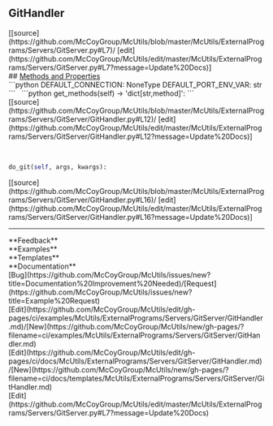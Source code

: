 ## <a id="McUtils.ExternalPrograms.Servers.GitServer.GitHandler">GitHandler</a> 

<div class="docs-source-link" markdown="1">
[[source](https://github.com/McCoyGroup/McUtils/blob/master/McUtils/ExternalPrograms/Servers/GitServer.py#L7)/
[edit](https://github.com/McCoyGroup/McUtils/edit/master/McUtils/ExternalPrograms/Servers/GitServer.py#L7?message=Update%20Docs)]
</div>









<div class="collapsible-section">
 <div class="collapsible-section collapsible-section-header" markdown="1">
## <a class="collapse-link" data-toggle="collapse" href="#methods" markdown="1"> Methods and Properties</a> <a class="float-right" data-toggle="collapse" href="#methods"><i class="fa fa-chevron-down"></i></a>
 </div>
 <div class="collapsible-section collapsible-section-body collapse show" id="methods" markdown="1">
 ```python
DEFAULT_CONNECTION: NoneType
DEFAULT_PORT_ENV_VAR: str
```
<a id="McUtils.ExternalPrograms.Servers.GitServer.GitHandler.get_methods" class="docs-object-method">&nbsp;</a> 
```python
get_methods(self) -> 'dict[str,method]': 
```
<div class="docs-source-link" markdown="1">
[[source](https://github.com/McCoyGroup/McUtils/blob/master/McUtils/ExternalPrograms/Servers/GitServer/GitHandler.py#L12)/
[edit](https://github.com/McCoyGroup/McUtils/edit/master/McUtils/ExternalPrograms/Servers/GitServer/GitHandler.py#L12?message=Update%20Docs)]
</div>


<a id="McUtils.ExternalPrograms.Servers.GitServer.GitHandler.do_git" class="docs-object-method">&nbsp;</a> 
```python
do_git(self, args, kwargs): 
```
<div class="docs-source-link" markdown="1">
[[source](https://github.com/McCoyGroup/McUtils/blob/master/McUtils/ExternalPrograms/Servers/GitServer/GitHandler.py#L16)/
[edit](https://github.com/McCoyGroup/McUtils/edit/master/McUtils/ExternalPrograms/Servers/GitServer/GitHandler.py#L16?message=Update%20Docs)]
</div>
 </div>
</div>












---


<div markdown="1" class="text-secondary">
<div class="container">
  <div class="row">
   <div class="col" markdown="1">
**Feedback**   
</div>
   <div class="col" markdown="1">
**Examples**   
</div>
   <div class="col" markdown="1">
**Templates**   
</div>
   <div class="col" markdown="1">
**Documentation**   
</div>
   <div class="col" markdown="1">
   
</div>
   <div class="col" markdown="1">
   
</div>
   <div class="col" markdown="1">
   
</div>
</div>
  <div class="row">
   <div class="col" markdown="1">
[Bug](https://github.com/McCoyGroup/McUtils/issues/new?title=Documentation%20Improvement%20Needed)/[Request](https://github.com/McCoyGroup/McUtils/issues/new?title=Example%20Request)   
</div>
   <div class="col" markdown="1">
[Edit](https://github.com/McCoyGroup/McUtils/edit/gh-pages/ci/examples/McUtils/ExternalPrograms/Servers/GitServer/GitHandler.md)/[New](https://github.com/McCoyGroup/McUtils/new/gh-pages/?filename=ci/examples/McUtils/ExternalPrograms/Servers/GitServer/GitHandler.md)   
</div>
   <div class="col" markdown="1">
[Edit](https://github.com/McCoyGroup/McUtils/edit/gh-pages/ci/docs/McUtils/ExternalPrograms/Servers/GitServer/GitHandler.md)/[New](https://github.com/McCoyGroup/McUtils/new/gh-pages/?filename=ci/docs/templates/McUtils/ExternalPrograms/Servers/GitServer/GitHandler.md)   
</div>
   <div class="col" markdown="1">
[Edit](https://github.com/McCoyGroup/McUtils/edit/master/McUtils/ExternalPrograms/Servers/GitServer.py#L7?message=Update%20Docs)   
</div>
   <div class="col" markdown="1">
   
</div>
   <div class="col" markdown="1">
   
</div>
   <div class="col" markdown="1">
   
</div>
</div>
</div>
</div>